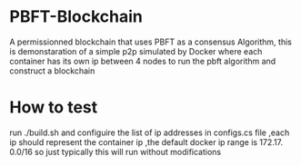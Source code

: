 # PBFT-Blockchain
A permissionned blockchain that uses PBFT as a consensus Algorithm, 
this is demonstaration of a simple p2p simulated by Docker where each container has its own ip between 4 nodes to run
the pbft algorithm and construct a blockchain 

# How to test 

run ./build.sh and configuire the list of ip addresses in configs.cs file ,each ip should represent the container ip ,the default docker ip range is 172.17. 0.0/16 so 
just typically this will run without modifications 

